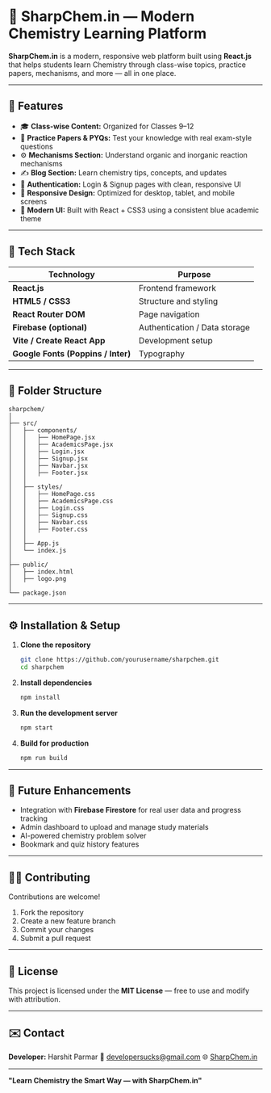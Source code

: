 # 🧪 SharpChem.in — Modern Chemistry Learning Platform

**SharpChem.in** is a modern, responsive web platform built using **React.js** that helps students learn Chemistry through class-wise topics, practice papers, mechanisms, and more — all in one place.

---

## 🚀 Features

* 🎓 **Class-wise Content:** Organized for Classes 9–12
* 🧾 **Practice Papers & PYQs:** Test your knowledge with real exam-style questions
* ⚙️ **Mechanisms Section:** Understand organic and inorganic reaction mechanisms
* ✍️ **Blog Section:** Learn chemistry tips, concepts, and updates
* 🔐 **Authentication:** Login & Signup pages with clean, responsive UI
* 📱 **Responsive Design:** Optimized for desktop, tablet, and mobile screens
* 💙 **Modern UI:** Built with React + CSS3 using a consistent blue academic theme

---

## 🧩 Tech Stack

| Technology                         | Purpose                       |
| ---------------------------------- | ----------------------------- |
| **React.js**                       | Frontend framework            |
| **HTML5 / CSS3**                   | Structure and styling         |
| **React Router DOM**               | Page navigation               |
| **Firebase (optional)**            | Authentication / Data storage |
| **Vite / Create React App**        | Development setup             |
| **Google Fonts (Poppins / Inter)** | Typography                    |

---

## 📁 Folder Structure

```
sharpchem/
│
├── src/
│   ├── components/
│   │   ├── HomePage.jsx
│   │   ├── AcademicsPage.jsx
│   │   ├── Login.jsx
│   │   ├── Signup.jsx
│   │   ├── Navbar.jsx
│   │   ├── Footer.jsx
│   │
│   ├── styles/
│   │   ├── HomePage.css
│   │   ├── AcademicsPage.css
│   │   ├── Login.css
│   │   ├── Signup.css
│   │   ├── Navbar.css
│   │   ├── Footer.css
│   │
│   ├── App.js
│   └── index.js
│
├── public/
│   ├── index.html
│   ├── logo.png
│
└── package.json
```

---

## ⚙️ Installation & Setup

1. **Clone the repository**

   ```bash
   git clone https://github.com/yourusername/sharpchem.git
   cd sharpchem
   ```

2. **Install dependencies**

   ```bash
   npm install
   ```

3. **Run the development server**

   ```bash
   npm start
   ```

4. **Build for production**

   ```bash
   npm run build
   ```

---

## 🧠 Future Enhancements

* Integration with **Firebase Firestore** for real user data and progress tracking
* Admin dashboard to upload and manage study materials
* AI-powered chemistry problem solver
* Bookmark and quiz history features

---

## 🧑‍💻 Contributing

Contributions are welcome!

1. Fork the repository
2. Create a new feature branch
3. Commit your changes
4. Submit a pull request

---

## 🪪 License

This project is licensed under the **MIT License** — free to use and modify with attribution.

---

## ✉️ Contact

**Developer:** Harshit Parmar
📧 [developersucks@gmail.com](mailto:developersucks@gmail.com)
🌐 [SharpChem.in](#)

---

**"Learn Chemistry the Smart Way — with SharpChem.in"**
